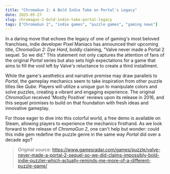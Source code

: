 ```yaml
---
title: "ChromaGun 2: A Bold Indie Take on Portal's Legacy"
date: 2025-05-27
slug: chromagun-2-bold-indie-take-portal-legacy
tags: ["ChromaGun 2", "indie games", "puzzle games", "gaming news"]
---
```


In a daring move that echoes the legacy of one of gaming's most beloved franchises, indie developer Pixel Maniacs has announced their upcoming title, *ChromaGun 2: Dye Hard*, boldly claiming, "Valve never made a Portal 2 sequel. So we did." This statement not only captures the attention of fans of the original *Portal* series but also sets high expectations for a game that aims to fill the void left by Valve's reluctance to create a third installment.

While the game's aesthetics and narrative premise may draw parallels to *Portal*, the gameplay mechanics seem to take inspiration from other puzzle titles like *Qube*. Players will utilize a unique gun to manipulate colors and solve puzzles, creating a vibrant and engaging experience. The original *ChromaGun* received 'Mostly Positive' reviews upon its release in 2016, and this sequel promises to build on that foundation with fresh ideas and innovative gameplay.

For those eager to dive into this colorful world, a free demo is available on Steam, allowing players to experience the mechanics firsthand. As we look forward to the release of *ChromaGun 2*, one can't help but wonder: could this indie gem redefine the puzzle genre in the same way *Portal* did over a decade ago?

> Original source: https://www.gamesradar.com/games/puzzle/valve-never-made-a-portal-2-sequel-so-we-did-claims-impossibly-bold-indie-puzzler-which-actually-reminds-me-more-of-a-different-puzzle-game/